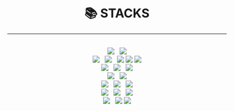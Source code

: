 <div align=center><h1>📚 STACKS</h1></div>
<hr>
<br>
<div align=center> 
  <img src="https://img.shields.io/badge/html5-E34F26?style=for-the-badge&logo=html5&logoColor=white">&nbsp;&nbsp;
  <img src="https://img.shields.io/badge/css-1572B6?style=for-the-badge&logo=css3&logoColor=white"> 
  <br>
  <img src="https://img.shields.io/badge/java-007396?style=for-the-badge&logo=java&logoColor=white">&nbsp;&nbsp;
  <img src="https://img.shields.io/badge/spring-6DB33F?style=for-the-badge&logo=spring&logoColor=white">&nbsp;&nbsp;
  <img src="https://img.shields.io/badge/springboot-6DB33F?style=for-the-badge&logo=springboot&logoColor=white">
  <img src="https://img.shields.io/badge/JPA-4479A1?style=for-the-badge&logo=mysql&logoColor=white"> 
  <img src="https://img.shields.io/badge/QueryDSL-339AF0?style=for-the-badge&logo=fontawesome&logoColor=white">
  <br>
  <img src="https://img.shields.io/badge/Javascript-F7DF1E?style=for-the-badge&logo=Javascript-F7DF1E&logoColor=white">&nbsp;&nbsp;
  <img src="https://img.shields.io/badge/react-61DAFB?style=for-the-badge&logo=react&logoColor=black">&nbsp;&nbsp;
  <img src="https://img.shields.io/badge/Axios-5A29E4?style=for-the-badge&logo=React&logoColor=white">
  <br>
  <img src="https://img.shields.io/badge/oracle-F80000?style=for-the-badge&logo=oracle&logoColor=white">&nbsp;&nbsp;
  <img src="https://img.shields.io/badge/mysql-4479A1?style=for-the-badge&logo=mysql&logoColor=white"> 
  <br>
  <img src="https://img.shields.io/badge/amazon aws-232F3E?style=for-the-badge&logo=amazonaws&logoColor=white">&nbsp;&nbsp;
  <img src="https://img.shields.io/badge/amazon rds-527FFF?style=for-the-badge&logo=amazonaws&logoColor=white">&nbsp;&nbsp;
  <img src="https://img.shields.io/badge/amazon ec2-FF9900?style=for-the-badge&logo=amazonaws&logoColor=white">
  <br>
  <img src="https://img.shields.io/badge/github-181717?style=for-the-badge&logo=github&logoColor=white">&nbsp;&nbsp;
  <img src="https://img.shields.io/badge/git-F05032?style=for-the-badge&logo=git&logoColor=white">&nbsp;&nbsp;
  <img src="https://img.shields.io/badge/fontawesome-339AF0?style=for-the-badge&logo=fontawesome&logoColor=white">
  <br>
  <img src="https://img.shields.io/badge/Eclipse-2C2255?style=for-the-badge&logo=MySQL&logoColor=white">&nbsp;&nbsp;
  <img src="https://img.shields.io/badge/Visual Studio Code-007ACC?style=for-the-badge&logo=MySQL&logoColor=white">
  <img src="https://img.shields.io/badge/Notion-000000?style=for-the-badge&logo=MySQL&logoColor=white">
</div>



<!--
**JYH94/JYH94** is a ✨ _special_ ✨ repository because its `README.md` (this file) appears on your GitHub profile.

Here are some ideas to get you started:

- 🔭 I’m currently working on ...
- 🌱 I’m currently learning ...
- 👯 I’m looking to collaborate on ...
- 🤔 I’m looking for help with ...
- 💬 Ask me about ...
- 📫 How to reach me: ...
- 😄 Pronouns: ...
- ⚡ Fun fact: ...
-->

